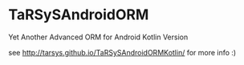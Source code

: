 # TaRSySAndroidORM
Yet Another Advanced ORM for Android Kotlin Version

see http://tarsys.github.io/TaRSySAndroidORMKotlin/ for more info :)

